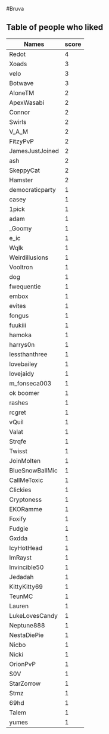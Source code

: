 #Bruva
## Table of people who liked
Names | score
--- | ---
Redot | 4
Xoads | 3
velo | 3
Botwave | 3
AloneTM | 2
ApexWasabi | 2
Connor | 2
Swirls | 2
V_A_M | 2
FitzyPvP | 2
JamesJustJoined | 2
ash | 2
SkeppyCat | 2
Hamster | 2
democraticparty | 1
casey | 1
1pick | 1
adam | 1
_Goomy | 1
e_ic | 1
Wqlk | 1
Weirdillusions | 1
Vooltron | 1
dog | 1
fwequentie | 1
embox | 1
evites | 1
fongus | 1
fuukiii | 1
hamoka | 1
harrys0n | 1
lessthanthree | 1
lovebailey | 1
lovejaidy | 1
m_fonseca003 | 1
ok boomer | 1
rashes | 1
rcgret | 1
vQuil | 1
Valat | 1
Strqfe | 1
Twisst | 1
JoinMolten | 1
BlueSnowBallMic | 1
CallMeToxic | 1
Clickies | 1
Cryptoness | 1
EKORamme | 1
Foxify | 1
Fudgie | 1
Gxdda | 1
IcyHotHead | 1
ImRayst | 1
Invincible50 | 1
Jedadah | 1
KittyKitty69 | 1
TeunMC | 1
Lauren | 1
LukeLovesCandy | 1
Neptune888 | 1
NestaDiePie | 1
Nicbo | 1
Nicki | 1
OrionPvP | 1
S0V | 1
StarZorrow | 1
Stmz | 1
69hd | 1
Talem | 1
yumes | 1
